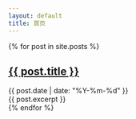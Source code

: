 ```yaml
---
layout: default
title: 首页
---
```


<section class="posts">
  {% for post in site.posts %}
    <article class="post">
      <h2><a href="{{ post.url }}">{{ post.title }}</a></h2>
      <div class="post-date">{{ post.date | date: "%Y-%m-%d" }}</div>
      <div class="excerpt">{{ post.excerpt }}</div>
    </article>
  {% endfor %}
</section>
